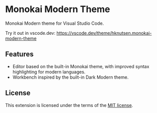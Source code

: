 # Monokai Modern Theme

Monokai Modern theme for Visual Studio Code.

Try it out in vscode.dev: <https://vscode.dev/theme/hknutsen.monokai-modern-theme>

## Features

- Editor based on the built-in Monokai theme, with improved syntax highlighting for modern languages.
- Workbench inspired by the built-in Dark Modern theme.

## License

This extension is licensed under the terms of the [MIT license](LICENSE).
